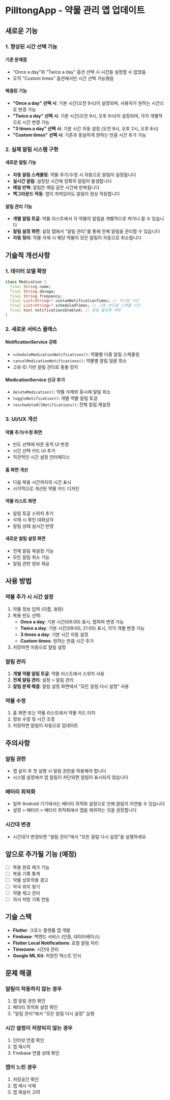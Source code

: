 # PilltongApp - 약물 관리 앱 업데이트

## 새로운 기능

### 1. 향상된 시간 선택 기능

#### 기존 문제점
- "Once a day"와 "Twice a day" 옵션 선택 시 시간을 설정할 수 없었음
- 오직 "Custom times" 옵션에서만 시간 선택 가능했음

#### 해결된 기능
- **"Once a day" 선택 시**: 기본 시간(오전 9시)이 설정되며, 사용자가 원하는 시간으로 변경 가능
- **"Twice a day" 선택 시**: 기본 시간(오전 9시, 오후 9시)이 설정되며, 각각 개별적으로 시간 변경 가능
- **"3 times a day" 선택 시**: 기본 시간 자동 설정 (오전 8시, 오후 2시, 오후 8시)
- **"Custom times" 선택 시**: 기존과 동일하게 원하는 만큼 시간 추가 가능

### 2. 실제 알림 시스템 구현

#### 새로운 알림 기능
- **자동 알림 스케줄링**: 약물 추가/수정 시 자동으로 알림이 설정됩니다
- **실시간 알림**: 설정된 시간에 정확히 알림이 발생합니다
- **매일 반복**: 알림은 매일 같은 시간에 반복됩니다
- **백그라운드 작동**: 앱이 꺼져있어도 알림이 정상 작동합니다

#### 알림 관리 기능
- **개별 알림 토글**: 약물 리스트에서 각 약물의 알림을 개별적으로 켜거나 끌 수 있습니다
- **알림 설정 화면**: 설정 탭에서 "알림 관리"를 통해 전체 알림을 관리할 수 있습니다
- **자동 정리**: 약물 삭제 시 해당 약물의 모든 알림이 자동으로 취소됩니다

## 기술적 개선사항

### 1. 데이터 모델 확장
```dart
class Medication {
  final String name;
  final String dosage;
  final String frequency;
  final List<String>? customNotificationTimes; // 커스텀 시간
  final List<String>? scheduledTimes; // 고정 빈도용 스케줄 시간
  final bool notificationsEnabled; // 알림 활성화 여부
}
```

### 2. 새로운 서비스 클래스

#### NotificationService 강화
- `scheduleMedicationNotifications()`: 약물별 다중 알림 스케줄링
- `cancelMedicationNotifications()`: 약물별 알림 일괄 취소
- 고유 ID 기반 알림 관리로 충돌 방지

#### MedicationService 신규 추가
- `deleteMedication()`: 약물 삭제와 동시에 알림 취소
- `toggleNotification()`: 개별 약물 알림 토글
- `rescheduleAllNotifications()`: 전체 알림 재설정

### 3. UI/UX 개선

#### 약물 추가/수정 화면
- 빈도 선택에 따른 동적 UI 변경
- 시간 선택 카드 UI 추가
- 직관적인 시간 설정 인터페이스

#### 홈 화면 개선
- 다음 복용 시간까지의 시간 표시
- 시각적으로 개선된 약물 카드 디자인

#### 약물 리스트 화면
- 알림 토글 스위치 추가
- 삭제 시 확인 대화상자
- 알림 상태 실시간 반영

#### 새로운 알림 설정 화면
- 전체 알림 재설정 기능
- 모든 알림 취소 기능  
- 알림 관련 정보 제공

## 사용 방법

### 약물 추가 시 시간 설정
1. 약물 정보 입력 (이름, 용량)
2. 복용 빈도 선택:
   - **Once a day**: 기본 시간(09:00) 표시, 탭하여 변경 가능
   - **Twice a day**: 기본 시간(09:00, 21:00) 표시, 각각 개별 변경 가능
   - **3 times a day**: 기본 시간 자동 설정
   - **Custom times**: 원하는 만큼 시간 추가
3. 저장하면 자동으로 알림 설정

### 알림 관리
1. **개별 약물 알림 토글**: 약물 리스트에서 스위치 사용
2. **전체 알림 관리**: 설정 > 알림 관리
3. **알림 문제 해결**: 알림 설정 화면에서 "모든 알림 다시 설정" 사용

### 약물 수정
1. 홈 화면 또는 약물 리스트에서 약물 카드 터치
2. 정보 수정 및 시간 조정
3. 저장하면 알림이 자동으로 업데이트

## 주의사항

### 알림 권한
- 앱 설치 후 첫 실행 시 알림 권한을 허용해야 합니다
- 시스템 설정에서 앱 알림이 차단되면 알림이 표시되지 않습니다

### 배터리 최적화
- 일부 Android 기기에서는 배터리 최적화 설정으로 인해 알림이 지연될 수 있습니다
- 설정 > 배터리 > 배터리 최적화에서 앱을 제외하는 것을 권장합니다

### 시간대 변경
- 시간대가 변경되면 "알림 관리"에서 "모든 알림 다시 설정"을 실행하세요

## 앞으로 추가될 기능 (예정)

- [ ] 복용 완료 체크 기능
- [ ] 복용 기록 통계
- [ ] 약물 상호작용 경고
- [ ] 약국 위치 찾기
- [ ] 약물 재고 관리
- [ ] 의사 처방 기록 연동

## 기술 스택

- **Flutter**: 크로스 플랫폼 앱 개발
- **Firebase**: 백엔드 서비스 (인증, 데이터베이스)
- **Flutter Local Notifications**: 로컬 알림 처리
- **Timezone**: 시간대 관리
- **Google ML Kit**: 처방전 텍스트 인식

## 문제 해결

### 알림이 작동하지 않는 경우
1. 앱 알림 권한 확인
2. 배터리 최적화 설정 확인
3. "알림 관리"에서 "모든 알림 다시 설정" 실행

### 시간 설정이 저장되지 않는 경우
1. 인터넷 연결 확인
2. 앱 재시작
3. Firebase 연결 상태 확인

### 앱이 느린 경우
1. 저장공간 확인
2. 앱 캐시 삭제
3. 앱 재설치 고려
